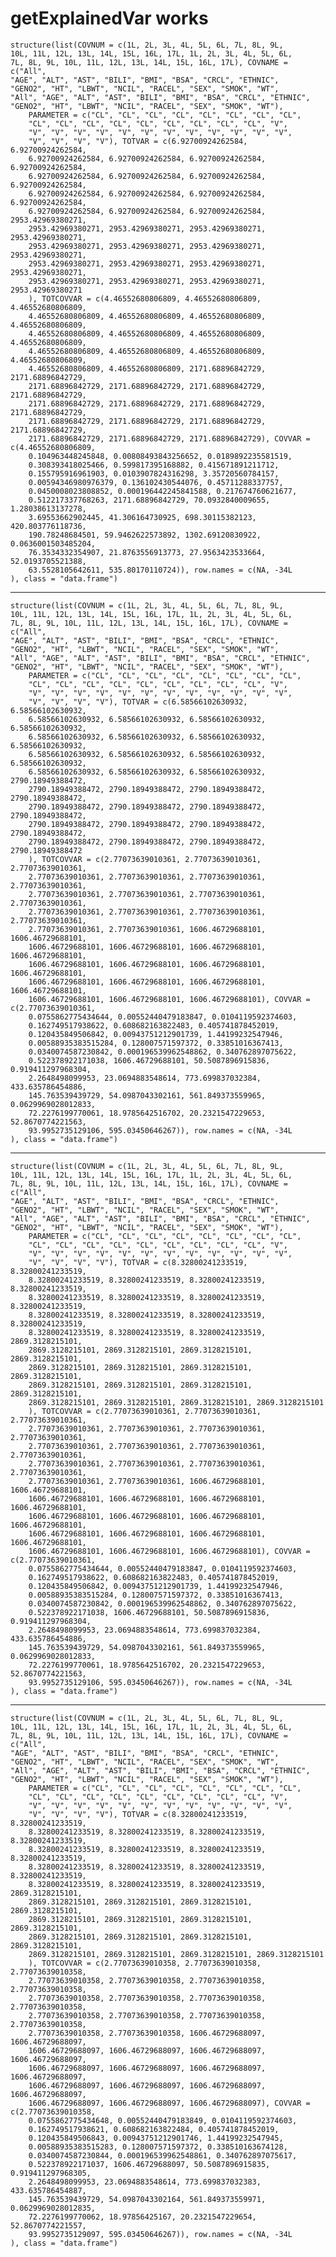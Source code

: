 # getExplainedVar works

    structure(list(COVNUM = c(1L, 2L, 3L, 4L, 5L, 6L, 7L, 8L, 9L, 
    10L, 11L, 12L, 13L, 14L, 15L, 16L, 17L, 1L, 2L, 3L, 4L, 5L, 6L, 
    7L, 8L, 9L, 10L, 11L, 12L, 13L, 14L, 15L, 16L, 17L), COVNAME = c("All", 
    "AGE", "ALT", "AST", "BILI", "BMI", "BSA", "CRCL", "ETHNIC", 
    "GENO2", "HT", "LBWT", "NCIL", "RACEL", "SEX", "SMOK", "WT", 
    "All", "AGE", "ALT", "AST", "BILI", "BMI", "BSA", "CRCL", "ETHNIC", 
    "GENO2", "HT", "LBWT", "NCIL", "RACEL", "SEX", "SMOK", "WT"), 
        PARAMETER = c("CL", "CL", "CL", "CL", "CL", "CL", "CL", "CL", 
        "CL", "CL", "CL", "CL", "CL", "CL", "CL", "CL", "CL", "V", 
        "V", "V", "V", "V", "V", "V", "V", "V", "V", "V", "V", "V", 
        "V", "V", "V", "V"), TOTVAR = c(6.92700924262584, 6.92700924262584, 
        6.92700924262584, 6.92700924262584, 6.92700924262584, 6.92700924262584, 
        6.92700924262584, 6.92700924262584, 6.92700924262584, 6.92700924262584, 
        6.92700924262584, 6.92700924262584, 6.92700924262584, 6.92700924262584, 
        6.92700924262584, 6.92700924262584, 6.92700924262584, 2953.42969380271, 
        2953.42969380271, 2953.42969380271, 2953.42969380271, 2953.42969380271, 
        2953.42969380271, 2953.42969380271, 2953.42969380271, 2953.42969380271, 
        2953.42969380271, 2953.42969380271, 2953.42969380271, 2953.42969380271, 
        2953.42969380271, 2953.42969380271, 2953.42969380271, 2953.42969380271
        ), TOTCOVVAR = c(4.46552680806809, 4.46552680806809, 4.46552680806809, 
        4.46552680806809, 4.46552680806809, 4.46552680806809, 4.46552680806809, 
        4.46552680806809, 4.46552680806809, 4.46552680806809, 4.46552680806809, 
        4.46552680806809, 4.46552680806809, 4.46552680806809, 4.46552680806809, 
        4.46552680806809, 4.46552680806809, 2171.68896842729, 2171.68896842729, 
        2171.68896842729, 2171.68896842729, 2171.68896842729, 2171.68896842729, 
        2171.68896842729, 2171.68896842729, 2171.68896842729, 2171.68896842729, 
        2171.68896842729, 2171.68896842729, 2171.68896842729, 2171.68896842729, 
        2171.68896842729, 2171.68896842729, 2171.68896842729), COVVAR = c(4.46552680806809, 
        0.104963448245848, 0.00808493843256652, 0.0189892235581519, 
        0.308393418025466, 0.599817395168882, 0.415671891211712, 
        0.155795916961903, 0.0103907824316298, 3.35720560784157, 
        0.00594346980976379, 0.136102430544076, 0.45711288337757, 
        0.0450008023808852, 0.000196442245841588, 0.217674760621677, 
        0.512217337768263, 2171.68896842729, 70.0932840009655, 1.28038613137278, 
        3.69553662902445, 41.306164730925, 698.30115382123, 420.803776118736, 
        190.78248684501, 59.9462622573892, 1302.69120830922, 0.0636001503485204, 
        76.3534332354907, 21.8763556913773, 27.9563423533664, 52.0193705521388, 
        63.5528105642611, 535.80170110724)), row.names = c(NA, -34L
    ), class = "data.frame")

---

    structure(list(COVNUM = c(1L, 2L, 3L, 4L, 5L, 6L, 7L, 8L, 9L, 
    10L, 11L, 12L, 13L, 14L, 15L, 16L, 17L, 1L, 2L, 3L, 4L, 5L, 6L, 
    7L, 8L, 9L, 10L, 11L, 12L, 13L, 14L, 15L, 16L, 17L), COVNAME = c("All", 
    "AGE", "ALT", "AST", "BILI", "BMI", "BSA", "CRCL", "ETHNIC", 
    "GENO2", "HT", "LBWT", "NCIL", "RACEL", "SEX", "SMOK", "WT", 
    "All", "AGE", "ALT", "AST", "BILI", "BMI", "BSA", "CRCL", "ETHNIC", 
    "GENO2", "HT", "LBWT", "NCIL", "RACEL", "SEX", "SMOK", "WT"), 
        PARAMETER = c("CL", "CL", "CL", "CL", "CL", "CL", "CL", "CL", 
        "CL", "CL", "CL", "CL", "CL", "CL", "CL", "CL", "CL", "V", 
        "V", "V", "V", "V", "V", "V", "V", "V", "V", "V", "V", "V", 
        "V", "V", "V", "V"), TOTVAR = c(6.58566102630932, 6.58566102630932, 
        6.58566102630932, 6.58566102630932, 6.58566102630932, 6.58566102630932, 
        6.58566102630932, 6.58566102630932, 6.58566102630932, 6.58566102630932, 
        6.58566102630932, 6.58566102630932, 6.58566102630932, 6.58566102630932, 
        6.58566102630932, 6.58566102630932, 6.58566102630932, 2790.18949388472, 
        2790.18949388472, 2790.18949388472, 2790.18949388472, 2790.18949388472, 
        2790.18949388472, 2790.18949388472, 2790.18949388472, 2790.18949388472, 
        2790.18949388472, 2790.18949388472, 2790.18949388472, 2790.18949388472, 
        2790.18949388472, 2790.18949388472, 2790.18949388472, 2790.18949388472
        ), TOTCOVVAR = c(2.77073639010361, 2.77073639010361, 2.77073639010361, 
        2.77073639010361, 2.77073639010361, 2.77073639010361, 2.77073639010361, 
        2.77073639010361, 2.77073639010361, 2.77073639010361, 2.77073639010361, 
        2.77073639010361, 2.77073639010361, 2.77073639010361, 2.77073639010361, 
        2.77073639010361, 2.77073639010361, 1606.46729688101, 1606.46729688101, 
        1606.46729688101, 1606.46729688101, 1606.46729688101, 1606.46729688101, 
        1606.46729688101, 1606.46729688101, 1606.46729688101, 1606.46729688101, 
        1606.46729688101, 1606.46729688101, 1606.46729688101, 1606.46729688101, 
        1606.46729688101, 1606.46729688101, 1606.46729688101), COVVAR = c(2.77073639010361, 
        0.0755862775434644, 0.00552440479183847, 0.0104119592374603, 
        0.162749517938622, 0.608682163822483, 0.405741878452019, 
        0.120435849506842, 0.00943751212901739, 1.44199232547946, 
        0.00588935383515284, 0.128007571597372, 0.33851016367413, 
        0.0340074587230842, 0.000196539962548862, 0.340762897075622, 
        0.522378922171038, 1606.46729688101, 50.5087896915836, 0.919411297968304, 
        2.2648498099953, 23.0694883548614, 773.699837032384, 433.635786454886, 
        145.763539439729, 54.0987043302161, 561.849373559965, 0.0629969028012833, 
        72.2276199770061, 18.9785642516702, 20.2321547229653, 52.8670774221563, 
        93.9952735129106, 595.03450646267)), row.names = c(NA, -34L
    ), class = "data.frame")

---

    structure(list(COVNUM = c(1L, 2L, 3L, 4L, 5L, 6L, 7L, 8L, 9L, 
    10L, 11L, 12L, 13L, 14L, 15L, 16L, 17L, 1L, 2L, 3L, 4L, 5L, 6L, 
    7L, 8L, 9L, 10L, 11L, 12L, 13L, 14L, 15L, 16L, 17L), COVNAME = c("All", 
    "AGE", "ALT", "AST", "BILI", "BMI", "BSA", "CRCL", "ETHNIC", 
    "GENO2", "HT", "LBWT", "NCIL", "RACEL", "SEX", "SMOK", "WT", 
    "All", "AGE", "ALT", "AST", "BILI", "BMI", "BSA", "CRCL", "ETHNIC", 
    "GENO2", "HT", "LBWT", "NCIL", "RACEL", "SEX", "SMOK", "WT"), 
        PARAMETER = c("CL", "CL", "CL", "CL", "CL", "CL", "CL", "CL", 
        "CL", "CL", "CL", "CL", "CL", "CL", "CL", "CL", "CL", "V", 
        "V", "V", "V", "V", "V", "V", "V", "V", "V", "V", "V", "V", 
        "V", "V", "V", "V"), TOTVAR = c(8.32800241233519, 8.32800241233519, 
        8.32800241233519, 8.32800241233519, 8.32800241233519, 8.32800241233519, 
        8.32800241233519, 8.32800241233519, 8.32800241233519, 8.32800241233519, 
        8.32800241233519, 8.32800241233519, 8.32800241233519, 8.32800241233519, 
        8.32800241233519, 8.32800241233519, 8.32800241233519, 2869.3128215101, 
        2869.3128215101, 2869.3128215101, 2869.3128215101, 2869.3128215101, 
        2869.3128215101, 2869.3128215101, 2869.3128215101, 2869.3128215101, 
        2869.3128215101, 2869.3128215101, 2869.3128215101, 2869.3128215101, 
        2869.3128215101, 2869.3128215101, 2869.3128215101, 2869.3128215101
        ), TOTCOVVAR = c(2.77073639010361, 2.77073639010361, 2.77073639010361, 
        2.77073639010361, 2.77073639010361, 2.77073639010361, 2.77073639010361, 
        2.77073639010361, 2.77073639010361, 2.77073639010361, 2.77073639010361, 
        2.77073639010361, 2.77073639010361, 2.77073639010361, 2.77073639010361, 
        2.77073639010361, 2.77073639010361, 1606.46729688101, 1606.46729688101, 
        1606.46729688101, 1606.46729688101, 1606.46729688101, 1606.46729688101, 
        1606.46729688101, 1606.46729688101, 1606.46729688101, 1606.46729688101, 
        1606.46729688101, 1606.46729688101, 1606.46729688101, 1606.46729688101, 
        1606.46729688101, 1606.46729688101, 1606.46729688101), COVVAR = c(2.77073639010361, 
        0.0755862775434644, 0.00552440479183847, 0.0104119592374603, 
        0.162749517938622, 0.608682163822483, 0.405741878452019, 
        0.120435849506842, 0.00943751212901739, 1.44199232547946, 
        0.00588935383515284, 0.128007571597372, 0.33851016367413, 
        0.0340074587230842, 0.000196539962548862, 0.340762897075622, 
        0.522378922171038, 1606.46729688101, 50.5087896915836, 0.919411297968304, 
        2.2648498099953, 23.0694883548614, 773.699837032384, 433.635786454886, 
        145.763539439729, 54.0987043302161, 561.849373559965, 0.0629969028012833, 
        72.2276199770061, 18.9785642516702, 20.2321547229653, 52.8670774221563, 
        93.9952735129106, 595.03450646267)), row.names = c(NA, -34L
    ), class = "data.frame")

---

    structure(list(COVNUM = c(1L, 2L, 3L, 4L, 5L, 6L, 7L, 8L, 9L, 
    10L, 11L, 12L, 13L, 14L, 15L, 16L, 17L, 1L, 2L, 3L, 4L, 5L, 6L, 
    7L, 8L, 9L, 10L, 11L, 12L, 13L, 14L, 15L, 16L, 17L), COVNAME = c("All", 
    "AGE", "ALT", "AST", "BILI", "BMI", "BSA", "CRCL", "ETHNIC", 
    "GENO2", "HT", "LBWT", "NCIL", "RACEL", "SEX", "SMOK", "WT", 
    "All", "AGE", "ALT", "AST", "BILI", "BMI", "BSA", "CRCL", "ETHNIC", 
    "GENO2", "HT", "LBWT", "NCIL", "RACEL", "SEX", "SMOK", "WT"), 
        PARAMETER = c("CL", "CL", "CL", "CL", "CL", "CL", "CL", "CL", 
        "CL", "CL", "CL", "CL", "CL", "CL", "CL", "CL", "CL", "V", 
        "V", "V", "V", "V", "V", "V", "V", "V", "V", "V", "V", "V", 
        "V", "V", "V", "V"), TOTVAR = c(8.32800241233519, 8.32800241233519, 
        8.32800241233519, 8.32800241233519, 8.32800241233519, 8.32800241233519, 
        8.32800241233519, 8.32800241233519, 8.32800241233519, 8.32800241233519, 
        8.32800241233519, 8.32800241233519, 8.32800241233519, 8.32800241233519, 
        8.32800241233519, 8.32800241233519, 8.32800241233519, 2869.3128215101, 
        2869.3128215101, 2869.3128215101, 2869.3128215101, 2869.3128215101, 
        2869.3128215101, 2869.3128215101, 2869.3128215101, 2869.3128215101, 
        2869.3128215101, 2869.3128215101, 2869.3128215101, 2869.3128215101, 
        2869.3128215101, 2869.3128215101, 2869.3128215101, 2869.3128215101
        ), TOTCOVVAR = c(2.77073639010358, 2.77073639010358, 2.77073639010358, 
        2.77073639010358, 2.77073639010358, 2.77073639010358, 2.77073639010358, 
        2.77073639010358, 2.77073639010358, 2.77073639010358, 2.77073639010358, 
        2.77073639010358, 2.77073639010358, 2.77073639010358, 2.77073639010358, 
        2.77073639010358, 2.77073639010358, 1606.46729688097, 1606.46729688097, 
        1606.46729688097, 1606.46729688097, 1606.46729688097, 1606.46729688097, 
        1606.46729688097, 1606.46729688097, 1606.46729688097, 1606.46729688097, 
        1606.46729688097, 1606.46729688097, 1606.46729688097, 1606.46729688097, 
        1606.46729688097, 1606.46729688097, 1606.46729688097), COVVAR = c(2.77073639010358, 
        0.0755862775434648, 0.00552440479183849, 0.0104119592374603, 
        0.162749517938621, 0.608682163822484, 0.405741878452019, 
        0.120435849506843, 0.00943751212901746, 1.44199232547945, 
        0.00588935383515283, 0.128007571597372, 0.338510163674128, 
        0.0340074587230844, 0.000196539962548861, 0.340762897075617, 
        0.522378922171037, 1606.46729688097, 50.5087896915835, 0.919411297968305, 
        2.2648498099953, 23.0694883548614, 773.699837032383, 433.635786454887, 
        145.763539439729, 54.0987043302164, 561.849373559971, 0.0629969028012835, 
        72.2276199770062, 18.97856425167, 20.2321547229654, 52.8670774221557, 
        93.9952735129097, 595.03450646267)), row.names = c(NA, -34L
    ), class = "data.frame")

